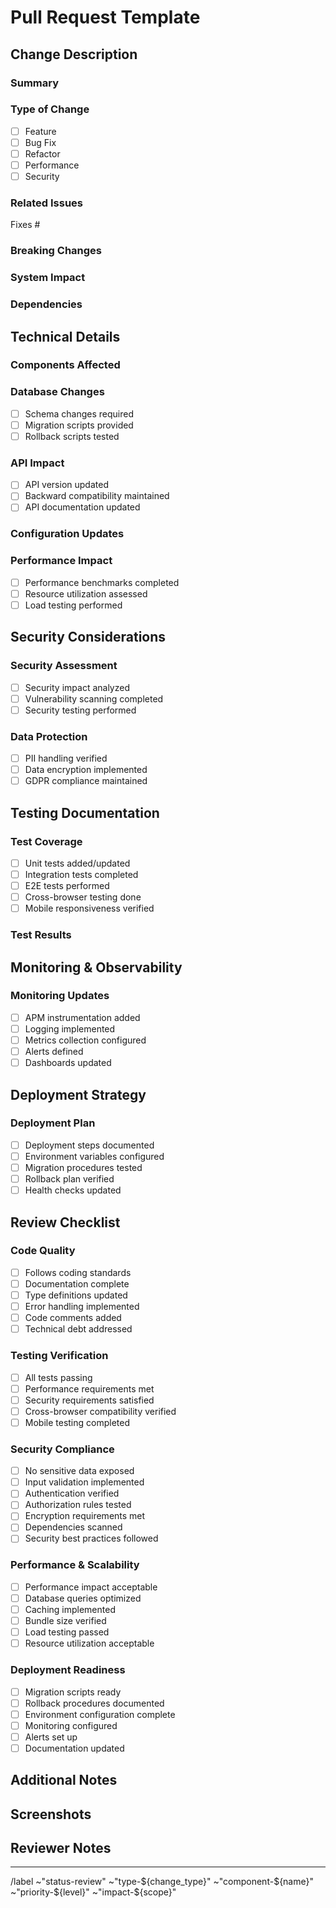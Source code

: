 # Pull Request Template

## Change Description
### Summary
<!-- Provide a clear and concise description of the changes -->

### Type of Change
- [ ] Feature
- [ ] Bug Fix
- [ ] Refactor
- [ ] Performance
- [ ] Security

### Related Issues
<!-- Link related issues using #issue_number -->
Fixes #

### Breaking Changes
<!-- List any breaking changes and migration steps required -->

### System Impact
<!-- Describe impact on system components and cross-team dependencies -->

### Dependencies
<!-- List any new or modified dependencies -->

## Technical Details
### Components Affected
<!-- List all components modified by this change -->

### Database Changes
<!-- Detail any schema changes, migrations, or data updates -->
- [ ] Schema changes required
- [ ] Migration scripts provided
- [ ] Rollback scripts tested

### API Impact
<!-- Document any API changes or version updates -->
- [ ] API version updated
- [ ] Backward compatibility maintained
- [ ] API documentation updated

### Configuration Updates
<!-- List any configuration or environment variable changes -->

### Performance Impact
<!-- Document performance metrics and resource utilization changes -->
- [ ] Performance benchmarks completed
- [ ] Resource utilization assessed
- [ ] Load testing performed

## Security Considerations
### Security Assessment
<!-- Document security impact and measures implemented -->
- [ ] Security impact analyzed
- [ ] Vulnerability scanning completed
- [ ] Security testing performed

### Data Protection
<!-- Detail data protection measures and compliance requirements -->
- [ ] PII handling verified
- [ ] Data encryption implemented
- [ ] GDPR compliance maintained

## Testing Documentation
### Test Coverage
- [ ] Unit tests added/updated
- [ ] Integration tests completed
- [ ] E2E tests performed
- [ ] Cross-browser testing done
- [ ] Mobile responsiveness verified

### Test Results
<!-- Provide summary of test results and coverage metrics -->

## Monitoring & Observability
### Monitoring Updates
- [ ] APM instrumentation added
- [ ] Logging implemented
- [ ] Metrics collection configured
- [ ] Alerts defined
- [ ] Dashboards updated

## Deployment Strategy
### Deployment Plan
<!-- Detail deployment steps and requirements -->
- [ ] Deployment steps documented
- [ ] Environment variables configured
- [ ] Migration procedures tested
- [ ] Rollback plan verified
- [ ] Health checks updated

## Review Checklist
### Code Quality
- [ ] Follows coding standards
- [ ] Documentation complete
- [ ] Type definitions updated
- [ ] Error handling implemented
- [ ] Code comments added
- [ ] Technical debt addressed

### Testing Verification
- [ ] All tests passing
- [ ] Performance requirements met
- [ ] Security requirements satisfied
- [ ] Cross-browser compatibility verified
- [ ] Mobile testing completed

### Security Compliance
- [ ] No sensitive data exposed
- [ ] Input validation implemented
- [ ] Authentication verified
- [ ] Authorization rules tested
- [ ] Encryption requirements met
- [ ] Dependencies scanned
- [ ] Security best practices followed

### Performance & Scalability
- [ ] Performance impact acceptable
- [ ] Database queries optimized
- [ ] Caching implemented
- [ ] Bundle size verified
- [ ] Load testing passed
- [ ] Resource utilization acceptable

### Deployment Readiness
- [ ] Migration scripts ready
- [ ] Rollback procedures documented
- [ ] Environment configuration complete
- [ ] Monitoring configured
- [ ] Alerts set up
- [ ] Documentation updated

## Additional Notes
<!-- Add any additional information or context -->

## Screenshots
<!-- If applicable, add screenshots to help explain your changes -->

## Reviewer Notes
<!-- Special instructions for reviewers -->

---
<!-- Do not modify below this line -->
/label ~"status-review" ~"type-${change_type}" ~"component-${name}" ~"priority-${level}" ~"impact-${scope}"